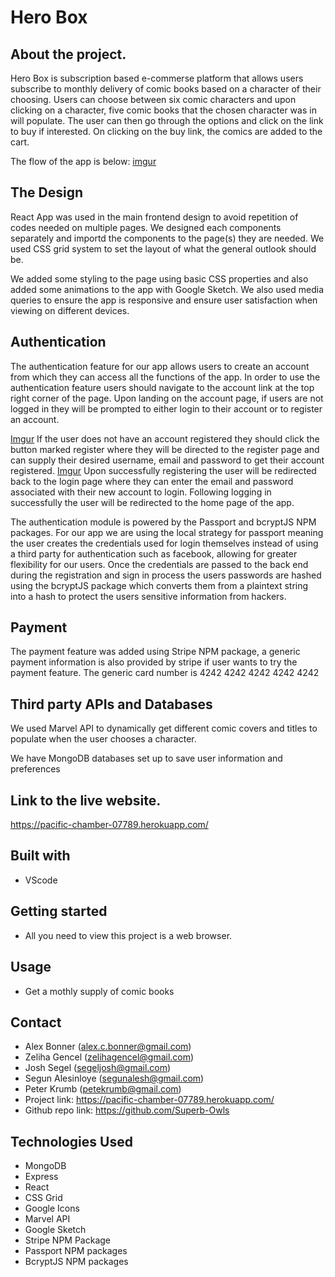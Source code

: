 # Hero Box

## About the project.

Hero Box is subscription based e-commerse platform that allows users subscribe to monthly delivery of comic books based on a character of their choosing. Users can choose between six comic characters and upon clicking on a character, five comic books that the chosen character was in will populate. The user can then go through the options and click on the link to buy if interested. On clicking on the buy link, the comics are added to the cart.

The flow of the app is below:
[imgur](https://i.imgur.com/F8XgiyC.jpg)

## The Design

React App was used in the main frontend design to avoid repetition of codes needed on multiple pages. We designed each components separately and importd the components to the page(s) they are needed. We used CSS grid system to set the layout of what the general outlook should be.

We added some styling to the page using basic CSS properties and also added some animations to the app with Google Sketch. We also used media queries to ensure the app is responsive and ensure user satisfaction when viewing on different devices.

## Authentication

The authentication feature for our app allows users to create an account from which they can access all the functions of the app. In order to use the authentication feature users should navigate to the account link at the top right corner of the page. Upon landing on the account page, if users are not logged in they will be prompted to either login to their account or to register an account. 

[Imgur](https://i.imgur.com/jvy6L7q.png)
If the user does not have an account registered they should click the button marked register where they will be directed to the register page and can supply their desired username, email and password to get their account registered.
[Imgur](https://i.imgur.com/cTMucpH.png)
Upon successfully registering the user will be redirected back to the login page where they can enter the email and password associated with their new account to login. Following logging in successfully the user will be redirected to the home page of the app.

The authentication module is powered by the Passport and bcryptJS NPM packages. For our app we are using the local strategy for passport meaning the user creates the credentials used for login themselves instead of using a third party for authentication such as facebook, allowing for greater flexibility for our users.
Once the credentials are passed to the back end during the registration and sign in process the users passwords are hashed using the bcryptJS package which converts them from a plaintext string into a hash to protect the users sensitive information from hackers.

## Payment

The payment feature was added using Stripe NPM package, a generic payment information is also provided by stripe if user wants to try the payment feature.
The generic card number is 4242 4242 4242 4242 4242

## Third party APIs and Databases

We used Marvel API to dynamically get different comic covers and titles to populate when the user chooses a character. 

We have MongoDB databases set up to save user information and preferences

 
## Link to the live website.
https://pacific-chamber-07789.herokuapp.com/

## Built with
* VScode

## Getting started
* All you need to view this project is a web browser.

## Usage
* Get a mothly supply of comic books

## Contact
* Alex Bonner (alex.c.bonner@gmail.com)
* Zeliha Gencel (zelihagencel@gmail.com)
* Josh Segel (segeljosh@gmail.com)
* Segun Alesinloye (segunalesh@gmail.com)
* Peter Krumb (petekrumb@gmail.com)
* Project link: https://pacific-chamber-07789.herokuapp.com/
* Github repo link: https://github.com/Superb-Owls

## Technologies Used
* MongoDB
* Express
* React
* CSS Grid
* Google Icons
* Marvel API
* Google Sketch
* Stripe NPM Package
* Passport NPM packages
* BcryptJS NPM packages
